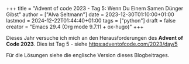 +++
title = "Advent of code 2023 - Tag 5: Wenn Du Einem Samen Dünger Gibst"
author = ["Alva Seltmann"]
date = 2023-12-30T01:10:00+01:00
lastmod = 2024-12-22T01:44:40+01:00
tags = ["python"]
draft = false
creator = "Emacs 29.4 (Org mode 9.7.11 + ox-hugo)"
+++

Dieses Jahr versuche ich mich an den Herausforderungen des **Advent of Code
2023**. Dies ist Tag 5 - siehe <https:adventofcode.com/2023/day/5>

Für die Lösungen siehe die englische Version dieses Blogbeitrages.
